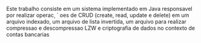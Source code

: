 Este trabalho consiste em um sistema implementado em Java responsavel por realizar operac¸ ´ oes de CRUD (create, read, update e delete) em um arquivo indexado, um arquivo de lista invertida, um arquivo para realizar compressao e descompressao LZW e criptografia de dados no contexto de contas bancarias
